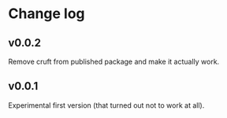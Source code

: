 # Change log

## v0.0.2

Remove cruft from published package and make it actually work.

## v0.0.1

Experimental first version (that turned out not to work at all).

